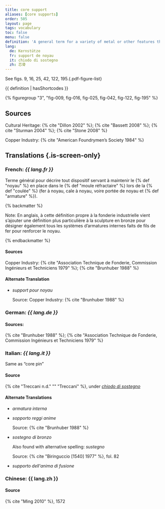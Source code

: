 ```yaml
---
title: core support
aliases: [core supports]
order: 505
layout: page
tags: vocabulary
toc: false
menu: false
definition: 'A general term for a variety of metal or other features that reinforce or support the {% def "core" %} during the casting process. This term is used in different ways depending on the context. In industry, it is applied to metal inserts or spacers that hold the core in place during the {% def "pour" %}; therefore, {% def "core pins" %}, {% def "chaplets" %}, and {% def "mold extensions" %} are examples of core supports. In cultural contexts, the term is applied to internal wires or rods that help strengthen the core during assembly of the casting model and/or during the pour. Generally reserved for smaller wires in projecting limbs, or wires and rods used to strengthen joints between separately molded wax sections in the indirect lost-wax process. For clarity, when the second definition is intended, the term “internal core support” should be used.'
lang:
  de: Kernstütze
  fr: support de noyau
  it: chiodo di sostegno
  zh: 芯骨
---
```


See figs. 9, 16, 25, 42, 122, 195.{.pdf-figure-list}

{{ definition | hasShortcodes }}

{% figuregroup "3", "fig-009, fig-016, fig-025, fig-042, fig-122, fig-195" %}

## Sources

Cultural Heritage: {% cite "Dillon 2002" %}; {% cite "Bassett 2008" %}; {% cite "Sturman 2004" %}; {% cite "Stone 2008" %}

Copper Industry: {% cite "American Foundrymen’s Society 1984" %}

## Translations {.is-screen-only}

<div class="accordion">

### **French**: *{{ lang.fr }}*

Terme général pour décrire tout dispositif servant à maintenir le {% def "noyau" %} en place dans le {% def "moule réfractaire" %} lors de la {% def "coulée" %} (fer à noyau, cale à noyau, voire portée de noyau et {% def "armature" %}).

{% backmatter %}

Note: En anglais, à cette définition propre à la fonderie industrielle vient s’ajouter une définition plus particulière à la sculpture en bronze pour désigner également tous les systèmes d’armatures internes faits de fils de fer pour renforcer le noyau.

{% endbackmatter %}

#### Sources

Copper Industry: {% cite "Association Technique de Fonderie, Commission Ingénieurs et Techniciens 1979" %}; {% cite "Brunhuber 1988" %}

#### Alternate Translation

- *support pour noyau*

    Source: Copper Industry: {% cite "Brunhuber 1988" %}

### **German**: *{{ lang.de }}*

#### Sources:

{% cite "Brunhuber 1988" %}; {% cite "Association Technique de Fonderie, Commission Ingénieurs et Techniciens 1979" %}

### **Italian**: *{{ lang.it }}*

Same as “core pin”

#### Source

{% cite "Treccani n.d." "" "Treccani" %}, under [*chiodo di sostegno*](https://www.treccani.it/enciclopedia/fusione_%28Enciclopedia-Italiana%29/)

#### Alternate Translations

- *armatura interna*

- *sopporto reggi anime*

    Source: {% cite "Brunhuber 1988" %}

- *sostegno di bronzo*

    Also found with alternative spelling: *sustegno*

    Source: {% cite "Biringuccio [1540] 1977" %}, fol. 82

- *supporto dell'anima di fusione*

### **Chinese**: <span lang="zh">{{ lang.zh }}</span>

#### Source

{% cite "Ming 2010" %}, 1572

</div>
